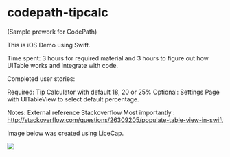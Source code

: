 codepath-tipcalc
================
(Sample prework for CodePath)

This is iOS Demo using Swift. 

Time spent: 3 hours for required material and 3 hours to figure out how UITable works and integrate with code. 

Completed user stories:

Required: Tip Calculator with default 18, 20 or 25% 
Optional: Settings Page with UITableView to select default percentage.

Notes: External reference 
Stackoverflow 
Most importantly : http://stackoverflow.com/questions/26309205/populate-table-view-in-swift

Image below was created using LiceCap.

<img src="https://s3-us-west-1.amazonaws.com/codepath/TipCalculator-CodePath1.gif" />

